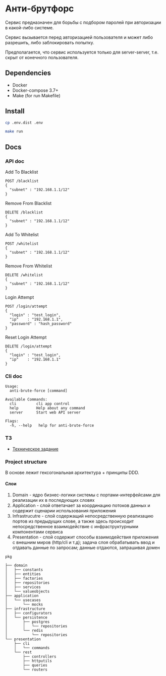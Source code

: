 # Анти-брутфорс

Сервис предназначен для борьбы с подбором паролей при авторизации в какой-либо системе.

Сервис вызывается перед авторизацией пользователя и может либо разрешить, либо заблокировать попытку.

Предполагается, что сервис используется только для server-server, т.е. скрыт от конечного пользователя.


## Dependencies 
* Docker
* Docker-compose 3.7+
* Make (for run Makefile)

## Install
```bash
cp .env.dist .env

make run
```


## Docs
### API doc
Add To Blacklist 
```
POST /blacklist
{
  "subnet" : "192.168.1.1/12"
}
```

Remove From Blacklist 
```
DELETE /blacklist
{
  "subnet" : "192.168.1.1/12"
}
```

Add To Whitelist 
```
POST /whitelist
{
  "subnet" : "192.168.1.1/12"
}
```

Remove From Whitelist 
```
DELETE /whitelist
{
  "subnet" : "192.168.1.1/12"
}
```

Login Attempt
```
POST /login/attempt
{
  "login" : "test_login",
  "ip"    : "192.168.1.1",
  "password" : "hash_password"
}
```

Reset Login Attempt
```
DELETE /login/attempt
{
  "login" : "test_login",
  "ip"    : "192.168.1.1"
}
```

### Cli doc
```
Usage:
  anti-brute-force [command]

Available Commands:
  cli         cli app control
  help        Help about any command
  server      Start web API server

Flags:
  -h, --help   help for anti-brute-force

```
### ТЗ

* [Техническое задание](./docs/tz)

### Project structure
В основе лежит гексогональная архитектура + принципы DDD. 

#### Слои
1. Domain - ядро бизнес-логики системы с портами-интерфейсами для реализации их в последующих словях
2. Application - слой ответачает за координацию потоков данных и содержит сценарии использования приложения 
3. Infrastrucutre - слой содержащий непосредственную реализацию портов из предыдущих слове, а также здесь происходит непосредственное взаимодействие с инфраструктурными компонентами сервиса
4. Presentation - слой содержит способы взаимодействия приложения с внешним миров (http/cli и т.д); задача слоя обрабатывать ввод и отдавать данные по запросам; данные отдаются, запрашивая домен

```
pkg

├── domain
│   ├── constants
│   ├── entities
│   ├── factories
│   ├── repositories
│   ├── services
│   └── valueobjects
├── application
│   └── usecases
│       └── mocks
├── infrastructure
│   ├── configurators
│   └── persistence
│       ├── postgres
│       │   └── repositories
│       └── redis
│           └── repositories
└── presentation
    ├── cli
    │   └── commands
    └── rest
        ├── controllers
        ├── httputils
        ├── queries
        └── routers

```
